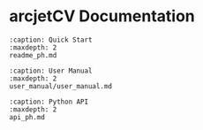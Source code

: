 # arcjetCV Documentation

```{toctree} 
:caption: Quick Start
:maxdepth: 2
readme_ph.md
```

```{toctree} 
:caption: User Manual
:maxdepth: 2
user_manual/user_manual.md
```

```{toctree} 
:caption: Python API
:maxdepth: 2
api_ph.md
```
